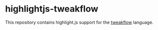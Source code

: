 # highlightjs-tweakflow

This repository contains highlight.js support for the [tweakflow](https://twineworks.github.io/tweakflow/index.html) language.
